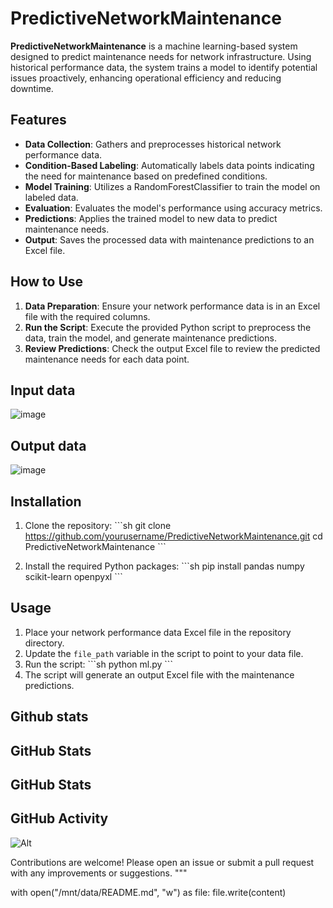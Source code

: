 # PredictiveNetworkMaintenance

**PredictiveNetworkMaintenance** is a machine learning-based system designed to predict maintenance needs for network infrastructure. Using historical performance data, the system trains a model to identify potential issues proactively, enhancing operational efficiency and reducing downtime.

## Features

- **Data Collection**: Gathers and preprocesses historical network performance data.
- **Condition-Based Labeling**: Automatically labels data points indicating the need for maintenance based on predefined conditions.
- **Model Training**: Utilizes a RandomForestClassifier to train the model on labeled data.
- **Evaluation**: Evaluates the model's performance using accuracy metrics.
- **Predictions**: Applies the trained model to new data to predict maintenance needs.
- **Output**: Saves the processed data with maintenance predictions to an Excel file.

## How to Use

1. **Data Preparation**: Ensure your network performance data is in an Excel file with the required columns.
2. **Run the Script**: Execute the provided Python script to preprocess the data, train the model, and generate maintenance predictions.
3. **Review Predictions**: Check the output Excel file to review the predicted maintenance needs for each data point.

## Input data 
![image](https://github.com/user-attachments/assets/6c74ff98-0bc1-44dd-84c7-e262df259250)

## Output data 
![image](https://github.com/user-attachments/assets/b97ed342-95a4-4940-87c4-2a971fa25bcf)

## Installation

1. Clone the repository:
   \`\`\`sh
   git clone https://github.com/yourusername/PredictiveNetworkMaintenance.git
   cd PredictiveNetworkMaintenance
   \`\`\`

2. Install the required Python packages:
   \`\`\`sh
   pip install pandas numpy scikit-learn openpyxl
   \`\`\`

## Usage

1. Place your network performance data Excel file in the repository directory.
2. Update the `file_path` variable in the script to point to your data file.
3. Run the script:
   \`\`\`sh
   python ml.py
   \`\`\`
4. The script will generate an output Excel file with the maintenance predictions.

## Github stats

## GitHub Stats

## GitHub Stats
## GitHub Activity

![Alt](https://repobeats.axiom.co/api/embed/PredictiveNetworkMaintenance.svg "Repobeats analytics image")



Contributions are welcome! Please open an issue or submit a pull request with any improvements or suggestions.
"""

with open("/mnt/data/README.md", "w") as file:
    file.write(content)
